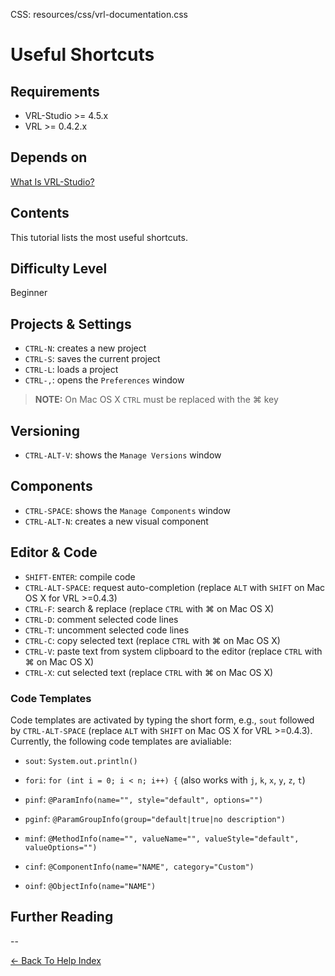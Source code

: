 CSS:	resources/css/vrl-documentation.css

<!--VMM-INDEX=1-->

# Useful Shortcuts #

## Requirements ##
- VRL-Studio >= 4.5.x
- VRL >= 0.4.2.x

## Depends on ##
[What Is VRL-Studio?](what-is-vrl-studio.html)

## Contents ##
This tutorial lists the most useful shortcuts.

## Difficulty Level ##
Beginner

## Projects & Settings ##

- `CTRL-N`: creates a new project
- `CTRL-S`: saves the current project
- `CTRL-L`: loads a project
- `CTRL-,`: opens the `Preferences` window

>**NOTE:** On Mac OS X `CTRL` must be replaced with the &#8984; key

## Versioning ##
- `CTRL-ALT-V`: shows the `Manage Versions` window

## Components ##
- `CTRL-SPACE`: shows the `Manage Components` window
- `CTRL-ALT-N`: creates a new visual component

## Editor & Code ##
- `SHIFT-ENTER`: compile code
- `CTRL-ALT-SPACE`: request auto-completion (replace `ALT` with `SHIFT` on Mac OS X for VRL >=0.4.3)
- `CTRL-F`: search & replace (replace `CTRL` with &#8984; on Mac OS X)
- `CTRL-D`: comment selected code lines
- `CTRL-T`: uncomment selected code lines
- `CTRL-C`: copy selected text (replace `CTRL` with &#8984; on Mac OS X)
- `CTRL-V`: paste text from system clipboard to the editor (replace `CTRL` with &#8984; on Mac OS X)
- `CTRL-X`: cut selected text (replace `CTRL` with &#8984; on Mac OS X)

### Code Templates ###

Code templates are activated by typing the short form, e.g., `sout` followed by `CTRL-ALT-SPACE` (replace `ALT` with `SHIFT` on Mac OS X for VRL >=0.4.3). Currently,
the following code templates are avialiable:

- `sout`: `System.out.println()`

- `fori`: `for (int i = 0; i < n; i++) {` (also works with `j`, `k`, `x`, `y`, `z`, `t`)

- `pinf`: `@ParamInfo(name="", style="default", options="")`

- `pginf`: `@ParamGroupInfo(group="default|true|no description")`

- `minf`: `@MethodInfo(name="", valueName="", valueStyle="default", valueOptions="")`

- `cinf`: `@ComponentInfo(name="NAME", category="Custom")`

- `oinf`: `@ObjectInfo(name="NAME")`


## Further Reading ##

--


[<- Back To Help Index](index.html)
